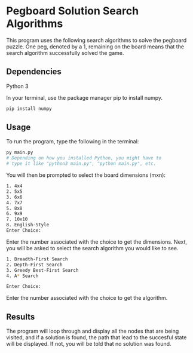 # Pegboard Solution Search Algorithms
This program uses the following search algorithms to solve the pegboard puzzle.
One peg, denoted by a 1, remaining on the board means that the search algorithm
successfully solved the game.

## Dependencies
Python 3

In your terminal, use the package manager pip to install numpy.
```bash
pip install numpy
```

## Usage
To run the program, type the following in the terminal:
```bash
py main.py
# Depending on how you installed Python, you might have to
# type it like "python3 main.py", "python main.py", etc.
```
You will then be prompted to select the board dimensions (mxn):
```bash
1. 4x4
2. 5x5
3. 6x6
4. 7x7
5. 8x8
6. 9x9
7. 10x10
8. English-Style
Enter Choice:
```
Enter the number associated with the choice to get the dimensions.
Next, you will be asked to select the search algorithm you would like
to see.
```bash
1. Breadth-First Search
2. Depth-First Search
3. Greedy Best-First Search
4. A* Search

Enter Choice:
```
Enter the number associated with the choice to get the algorithm.

## Results
The program will loop through and display all the nodes that are being
visited, and if a solution is found, the path that lead to the succesful
state will be displayed. If not, you will be told that no solution was
found.
